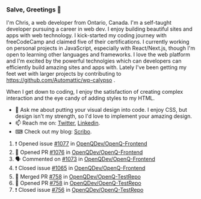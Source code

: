 ### Salve, Greetings 👋

I'm Chris, a web developer from Ontario, Canada. I'm a self-taught developer pursuing a career in web dev. I enjoy building beautiful sites and apps with web technology.
I kick-started my coding journey with freeCodeCamp and claimed five of their certifications.  I currently working on personal projects in JavaScript, especially with React/Next.js, though I'm open to learning other languages and frameworks. I love the web platform and I'm excited by the powerful technolgies which can developers can efficiently build amazing sites and apps with. Lately I've been getting my feet wet with larger projects by contributing to https://github.com/Automattic/wp-calypso .

When I get down to coding, I enjoy the satisfaction of creating complex interaction and the eye candy of adding styles to my HTML. 

- 💬 Ask me about putting your visual design into code. I enjoy CSS, but design isn't my strength, so I'd love to implement your amazing design.
- 📫 Reach me on: [Twitter](https://twitter.com/Christo28120856), [Linkedin](https://www.linkedin.com/in/christopher-stevers-07b9a5204/).
- ⌨ Check out my blog: [Scribo](https://christopherstevers.cf).
<!--
**Christopher-Stevers/Christopher-Stevers** is a ✨ _special_ ✨ repository because its `README.md` (this file) appears on your GitHub profile.

Here are some ideas to get you started:

- 🔭 I’m currently working on ...
- 🌱 I’m currently learning ...
- 👯 I’m looking to collaborate on ...
- 🤔 I’m looking for help with ...
- 😄 Pronouns: ...
- ⚡ Fun fact: ...
-->

<!--START_SECTION:activity-->
1. ❗️ Opened issue [#1077](https://github.com/OpenQDev/OpenQ-Frontend/issues/1077) in [OpenQDev/OpenQ-Frontend](https://github.com/OpenQDev/OpenQ-Frontend)
2. 💪 Opened PR [#1076](https://github.com/OpenQDev/OpenQ-Frontend/pull/1076) in [OpenQDev/OpenQ-Frontend](https://github.com/OpenQDev/OpenQ-Frontend)
3. 🗣 Commented on [#1073](https://github.com/OpenQDev/OpenQ-Frontend/issues/1073) in [OpenQDev/OpenQ-Frontend](https://github.com/OpenQDev/OpenQ-Frontend)
4. ❗️ Closed issue [#1065](https://github.com/OpenQDev/OpenQ-Frontend/issues/1065) in [OpenQDev/OpenQ-Frontend](https://github.com/OpenQDev/OpenQ-Frontend)
5. 🎉 Merged PR [#758](https://github.com/OpenQDev/OpenQ-TestRepo/pull/758) in [OpenQDev/OpenQ-TestRepo](https://github.com/OpenQDev/OpenQ-TestRepo)
6. 💪 Opened PR [#758](https://github.com/OpenQDev/OpenQ-TestRepo/pull/758) in [OpenQDev/OpenQ-TestRepo](https://github.com/OpenQDev/OpenQ-TestRepo)
7. ❗️ Closed issue [#756](https://github.com/OpenQDev/OpenQ-TestRepo/issues/756) in [OpenQDev/OpenQ-TestRepo](https://github.com/OpenQDev/OpenQ-TestRepo)
<!--END_SECTION:activity-->
